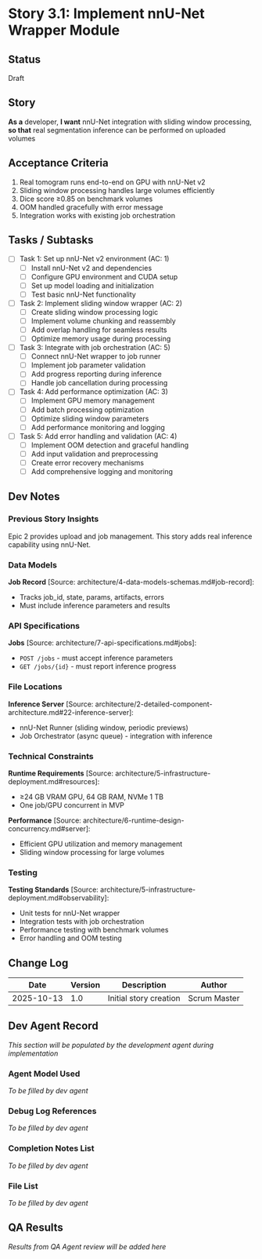 # Story 3.1: Implement nnU-Net Wrapper Module

## Status
Draft

## Story
**As a** developer,
**I want** nnU-Net integration with sliding window processing,
**so that** real segmentation inference can be performed on uploaded volumes

## Acceptance Criteria
1. Real tomogram runs end-to-end on GPU with nnU-Net v2
2. Sliding window processing handles large volumes efficiently
3. Dice score ≥0.85 on benchmark volumes
4. OOM handled gracefully with error message
5. Integration works with existing job orchestration

## Tasks / Subtasks
- [ ] Task 1: Set up nnU-Net v2 environment (AC: 1)
  - [ ] Install nnU-Net v2 and dependencies
  - [ ] Configure GPU environment and CUDA setup
  - [ ] Set up model loading and initialization
  - [ ] Test basic nnU-Net functionality
- [ ] Task 2: Implement sliding window wrapper (AC: 2)
  - [ ] Create sliding window processing logic
  - [ ] Implement volume chunking and reassembly
  - [ ] Add overlap handling for seamless results
  - [ ] Optimize memory usage during processing
- [ ] Task 3: Integrate with job orchestration (AC: 5)
  - [ ] Connect nnU-Net wrapper to job runner
  - [ ] Implement job parameter validation
  - [ ] Add progress reporting during inference
  - [ ] Handle job cancellation during processing
- [ ] Task 4: Add performance optimization (AC: 3)
  - [ ] Implement GPU memory management
  - [ ] Add batch processing optimization
  - [ ] Optimize sliding window parameters
  - [ ] Add performance monitoring and logging
- [ ] Task 5: Add error handling and validation (AC: 4)
  - [ ] Implement OOM detection and graceful handling
  - [ ] Add input validation and preprocessing
  - [ ] Create error recovery mechanisms
  - [ ] Add comprehensive logging and monitoring

## Dev Notes

### Previous Story Insights
Epic 2 provides upload and job management. This story adds real inference capability using nnU-Net.

### Data Models
**Job Record** [Source: architecture/4-data-models-schemas.md#job-record]:
- Tracks job_id, state, params, artifacts, errors
- Must include inference parameters and results

### API Specifications
**Jobs** [Source: architecture/7-api-specifications.md#jobs]:
- `POST /jobs` - must accept inference parameters
- `GET /jobs/{id}` - must report inference progress

### File Locations
**Inference Server** [Source: architecture/2-detailed-component-architecture.md#22-inference-server]:
- nnU-Net Runner (sliding window, periodic previews)
- Job Orchestrator (async queue) - integration with inference

### Technical Constraints
**Runtime Requirements** [Source: architecture/5-infrastructure-deployment.md#resources]:
- ≥24 GB VRAM GPU, 64 GB RAM, NVMe 1 TB
- One job/GPU concurrent in MVP

**Performance** [Source: architecture/6-runtime-design-concurrency.md#server]:
- Efficient GPU utilization and memory management
- Sliding window processing for large volumes

### Testing
**Testing Standards** [Source: architecture/5-infrastructure-deployment.md#observability]:
- Unit tests for nnU-Net wrapper
- Integration tests with job orchestration
- Performance testing with benchmark volumes
- Error handling and OOM testing

## Change Log
| Date | Version | Description | Author |
|------|---------|-------------|--------|
| 2025-10-13 | 1.0 | Initial story creation | Scrum Master |

## Dev Agent Record
*This section will be populated by the development agent during implementation*

### Agent Model Used
*To be filled by dev agent*

### Debug Log References
*To be filled by dev agent*

### Completion Notes List
*To be filled by dev agent*

### File List
*To be filled by dev agent*

## QA Results
*Results from QA Agent review will be added here*
